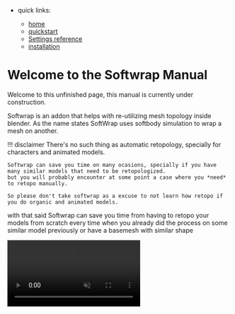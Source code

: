 

* quick links:

    * [home](index.md)
    * [quickstart](tutorials.md)
    * [Settings reference](interface.md)
    * [installation](installation.md)


# Welcome to the Softwrap Manual

Welcome to this unfinished page, this manual is currently under construction.

Softwrap is an addon that helps with re-utilizing mesh topology inside blender. As the name states SoftWrap uses softbody simulation to wrap a mesh on another.

!!! disclaimer
    There's no such thing as automatic retopology, specially for characters and animated models.

    Softwrap can save you time on many ocasions, specially if you have many similar models that need to be retopologized.
    but you will probably encounter at some point a case where you *need* to retopo manually.

    So please don't take softwrap as a excuse to not learn how retopo if you do organic and animated models.

with that said Softwrap can save you time from having to retopo your models from scratch every time when you already did the process on some similar model previously or have a basemesh with similar shape




<video autoplay loop muted playsinline src="./img/pause.mp4" style='max-width:100%'></video>
